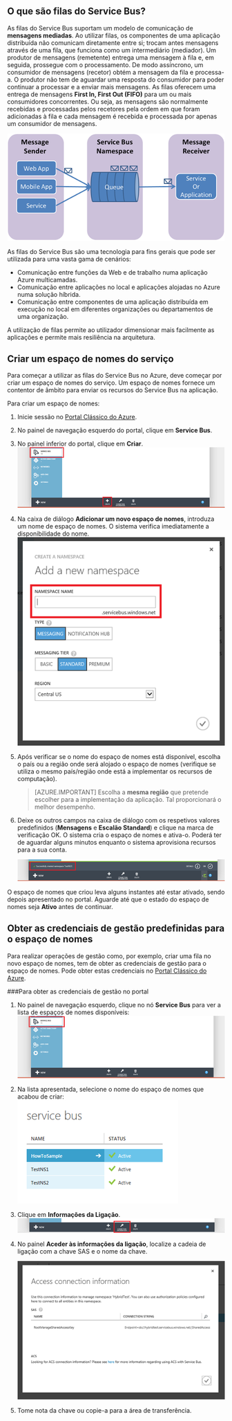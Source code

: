 ## O que são filas do Service Bus?

As filas do Service Bus suportam um modelo de comunicação de **mensagens mediadas**. Ao utilizar filas, os componentes de uma aplicação distribuída não comunicam diretamente entre si; trocam antes mensagens através de uma fila, que funciona como um intermediário (mediador). Um produtor de mensagens (remetente) entrega uma mensagem à fila e, em seguida, prossegue com o processamento. De modo assíncrono, um consumidor de mensagens (recetor) obtém a mensagem da fila e processa-a. O produtor não tem de aguardar uma resposta do consumidor para poder continuar a processar e a enviar mais mensagens. As filas oferecem uma entrega de mensagens **First In, First Out (FIFO)** para um ou mais consumidores concorrentes. Ou seja, as mensagens são normalmente recebidas e processadas pelos recetores pela ordem em que foram adicionadas à fila e cada mensagem é recebida e processada por apenas um consumidor de mensagens.

![QueueConcepts](./media/howto-service-bus-queues/sb-queues-08.png)

As filas do Service Bus são uma tecnologia para fins gerais que pode ser utilizada para uma vasta gama de cenários:

-   Comunicação entre funções da Web e de trabalho numa aplicação Azure multicamadas.
-   Comunicação entre aplicações no local e aplicações alojadas no Azure numa solução híbrida.
-   Comunicação entre componentes de uma aplicação distribuída em execução no local em diferentes organizações ou departamentos de uma organização.

A utilização de filas permite ao utilizador dimensionar mais facilmente as aplicações e permite mais resiliência na arquitetura.

## Criar um espaço de nomes do serviço

Para começar a utilizar as filas do Service Bus no Azure, deve começar por criar um espaço de nomes do serviço. Um espaço de nomes fornece um contentor de âmbito para enviar os recursos do Service Bus na aplicação.

Para criar um espaço de nomes:

1.  Inicie sessão no [Portal Clássico do Azure][].

2.  No painel de navegação esquerdo do portal, clique em **Service Bus**.

3.  No painel inferior do portal, clique em **Criar**.
    ![](./media/howto-service-bus-queues/sb-queues-03.png)

4.  Na caixa de diálogo **Adicionar um novo espaço de nomes**, introduza um nome de espaço de nomes. O sistema verifica imediatamente a disponibilidade do nome.   
    ![](./media/howto-service-bus-queues/sb-queues-04.png)

5.  Após verificar se o nome do espaço de nomes está disponível, escolha o país ou a região onde será alojado o espaço de nomes (verifique se utiliza o mesmo país/região onde está a implementar os recursos de computação).

     > [AZURE.IMPORTANT] Escolha a **mesma região** que pretende escolher para a implementação da aplicação. Tal proporcionará o melhor desempenho.

6.  Deixe os outros campos na caixa de diálogo com os respetivos valores predefinidos (**Mensagens** e **Escalão Standard**) e clique na marca de verificação OK. O sistema cria o espaço de nomes e ativa-o. Poderá ter de aguardar alguns minutos enquanto o sistema aprovisiona recursos para a sua conta.

    ![](./media/howto-service-bus-queues/getting-started-multi-tier-27.png)

O espaço de nomes que criou leva alguns instantes até estar ativado, sendo depois apresentado no portal. Aguarde até que o estado do espaço de nomes seja **Ativo** antes de continuar.

## Obter as credenciais de gestão predefinidas para o espaço de nomes

Para realizar operações de gestão como, por exemplo, criar uma fila no novo espaço de nomes, tem de obter as credenciais de gestão para o espaço de nomes. Pode obter estas credenciais no [Portal Clássico do Azure][].

###Para obter as credenciais de gestão no portal

1.  No painel de navegação esquerdo, clique no nó **Service Bus** para ver a lista de espaços de nomes disponíveis:   
    ![](./media/howto-service-bus-queues/sb-queues-13.png)

2.  Na lista apresentada, selecione o nome do espaço de nomes que acabou de criar:   
    ![](./media/howto-service-bus-queues/sb-queues-09.png)

3.  Clique em **Informações da Ligação**.   
    ![](./media/howto-service-bus-queues/sb-queues-06.png)

4.  No painel **Aceder às informações da ligação**, localize a cadeia de ligação com a chave SAS e o nome da chave.   

    ![](./media/howto-service-bus-queues/multi-web-45.png)
    
5.  Tome nota da chave ou copie-a para a área de transferência.

  [Portal Clássico do Azure]: http://manage.windowsazure.com




<!--HONumber=Jun16_HO2-->


